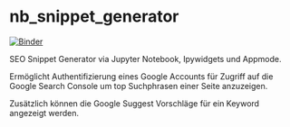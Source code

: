 # nb_snippet_generator
[![Binder](https://mybinder.org/badge.svg)](https://mybinder.org/v2/gh/gettractiongmbh/nb_snippet_generator/master?urlpath=%2Fapps%2Fsnippet_generator_v1.0.1.ipynb)

SEO Snippet Generator via Jupyter Notebook, Ipywidgets und Appmode.

Ermöglicht Authentifizierung eines Google Accounts für Zugriff auf die Google Search Console um top Suchphrasen einer Seite anzuzeigen. 

Zusätzlich können die Google Suggest Vorschläge für ein Keyword angezeigt werden. 
